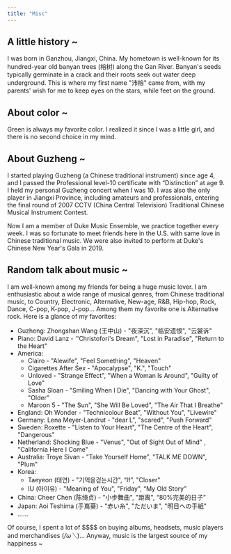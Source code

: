 ```yaml
---
title: "Misc" 
---
```


## A little history ~
I was born in Ganzhou, Jiangxi, China. My hometown is well-known for its hundred-year old banyan trees (榕树) along the Gan River. Banyan's seeds typically germinate in a crack and their roots seek out water deep underground. This is where my first name "沛榕" came from, with my parents' wish for me to keep eyes on the stars, while feet on the ground.

## About color ~
Green is always my favorite color. I realized it since I was a little girl, and there is no second choice in my mind.

## About Guzheng ~

I started playing Guzheng (a Chinese traditional instrument) since age 4, and I passed the Professional level-10 certificate with “Distinction” at age 9. I held my personal Guzheng concert when I was 10.  I was also the only player in Jiangxi Province, including amateurs and professionals, entering the final round of 2007 CCTV (China Central Television) Traditional Chinese Musical Instrument Contest. 

Now I am a member of Duke Music Ensemble, we practice together every week. I was so fortunate to meet friends here in the U.S. with same love in Chinese traditional music. We were also invited to perform at Duke's Chinese New Year's Gala in 2019.


## Random talk about music ~

I am well-known among my friends for being a huge music lover. I am enthusiastic about a wide range of musical genres, from Chinese traditional music, to Country, Electronic, Alternative, New-age, R&B, Hip-hop, Rock, Dance, C-pop, K-pop, J-pop... Among them my favorite one is Alternative rock. Here is a glance of my favorites:

- Guzheng: Zhongshan Wang (王中山) - "夜深沉", "临安遗恨", "云裳诉"
- Piano: David Lanz - ''Christofori's Dream", "Lost in Paradise", "Return to the Heart"
- America: 
  - Clairo - "Alewife", "Feel Something", "Heaven"  
  - Cigarettes After Sex - "Apocalypse", "K.", "Touch"
  - Unloved - "Strange Effect", "When a Woman Is Around", "Guilty of Love"
  - Sasha Sloan - "Smiling When I Die", "Dancing with Your Ghost", "Older"
  - Maroon 5 - "The Sun", "She Will Be Loved", "The Air That I Breathe"
- England: Oh Wonder - "Technicolour Beat", "Without You", "Livewire"
- Germany: Lena Meyer-Landrut - "dear L", "scared", "Push Forward"
- Sweden: Roxette - "Listen to Your Heart", "The Centre of the Heart", "Dangerous"
- Netherland: Shocking Blue - "Venus", "Out of Sight Out of Mind" , "California Here I Come"
- Australia: Troye Sivan - "Take Yourself Home", "TALK ME DOWN", "Plum"
- Korea: 
  - Taeyeon (태연) - "기억을걷는시간", “If”, "Closer"
  - IU (아이유) - "Meaning of You", "Friday", “My Old Story”
- China: Cheer Chen (陈绮贞) - "小步舞曲", "距离", “80\%完美的日子”
- Japan: Aoi Teshima (手嶌葵) - "赤い糸", "ただいま", "明日への手紙"
- ......
 
Of course, I spent a lot of \$\$\$\$ on buying albums, headsets, music players and merchandises (*/ω＼*)... Anyway, music is the largest source of my happiness ~


